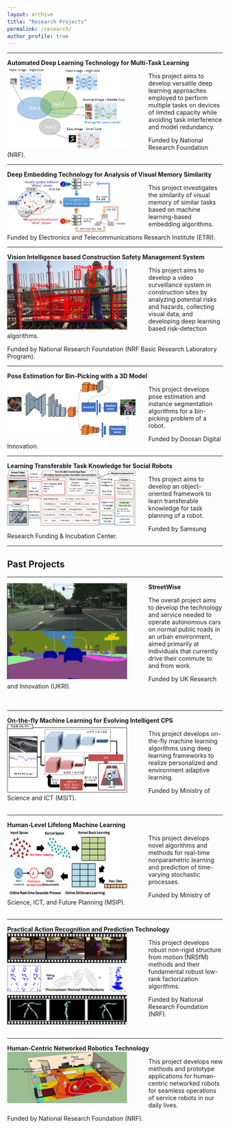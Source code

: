 ```yaml
---
layout: archive
title: "Research Projects"
permalink: /research/
author_profile: true
---
```


-----
**Automated Deep Learning Technology for Multi-Task Learning** 
<img src='/images/ADM.png' width="280" align="left" style="margin-right:50px">        
        
   This project aims to develop versatile deep learning approaches 
   employed to perform multiple tasks on devices of limited capacity 
   while avoiding task interference and model redundancy.
   
   Funded by National Research Foundation (NRF).<br>

-----
**Deep Embedding Technology for Analysis of Visual Memory Similarity** 
<img src='/images/etri.PNG' width="280" align="left" style="margin-right:50px">       
       
   This project investigates the similarity of visual memory of similar tasks 
   based on machine learning-based embedding algorithms. 
   
   Funded by Electronics and Telecommunications Research Institute (ETRI). <br>

-----
**Vision Intelligence based Construction Safety Management System** 
<img src='/images/brl.PNG' width="280" align="left" style="margin-right:50px">        
        
   This project aims to develop a video surveillance system 
   in construction sites by analyzing potential risks and hazards, collecting visual data, 
   and developing deep learning based risk-detection algorithms.
   
   Funded by National Research Foundation (NRF Basic Research Laboratory Program). <br>

-----
**Pose Estimation for Bin-Picking with a 3D Model**
<img src='/images/pose.png' width="300" align="left" style="margin-right:30px"> 

   This project develops pose estimation and instance segmentation algorithms 
   for a bin-picking problem of a robot.   
   
   Funded by Doosan Digital Innovation. <br> 


-----
**Learning Transferable Task Knowledge for Social Robots**
<img src='/images/SRFC.png' width="300" align="left" style="margin-right:30px">

   This project aims to develop an object-oriented framework 
   to learn transferable knowledge for task planning of a robot.

   Funded by Samsung Research Funding & Incubation Center.<br>   

-----   
## Past Projects
   
-----
**StreetWise**
<img src='/images/streetwise3.png' width="280" align="left" style="margin-right:50px">    
   
   The overall project aims to develop the technology and service needed to operate
   autonomous cars on normal public roads in an urban environment, aimed primarily
   at individuals that currently drive their commute to and from work.
   
   Funded by UK Research and Innovation (UKRI). <br><br><br>
  
-----
**On-the-fly Machine Learning for Evolving Intelligent CPS**
<img src='/images/otfml.png' width="280" align="left" style="margin-right:50px">       
   
   This project develops on-the-fly machine learning algorithms using deep learning
   frameworks to realize personalized and environment adaptive learning.
   
   Funded by Ministry of Science and ICT (MSIT). <br><br>
  
-----  
**Human-Level Lifelong Machine Learning** 
<img src='/images/ml2.png' width="280" align="left" style="margin-right:50px">      
   
   This project develops novel algorithms and methods for real-time nonparametric
   learning and prediction of time-varying stochastic processes.
   
   Funded by Ministry of Science, ICT, and Future Planning (MSIP). <br><br>
   
-----   
**Practical Action Recognition and Prediction Technology** 
<img src='/images/nrsfm.png' width="280" align="left" style="margin-right:50px">        
   
   This project develops robust non-rigid structure from motion (NRSfM) methods and
   their fundamental robust low-rank factorization algorithms.
   
   Funded by National Research Foundation (NRF). <br><br><br>
   
-----   
**Human-Centric Networked Robotics Technology** 
<img src='/images/human_centric.jpeg' width="280" height="120" align="left" style="margin-right:50px">     
   
   This project develops new methods and prototype applications for human-centric
   networked robots for seamless operations of service robots in our daily lives.
   
   Funded by National Research Foundation (NRF). <br><br><br>
    
  


